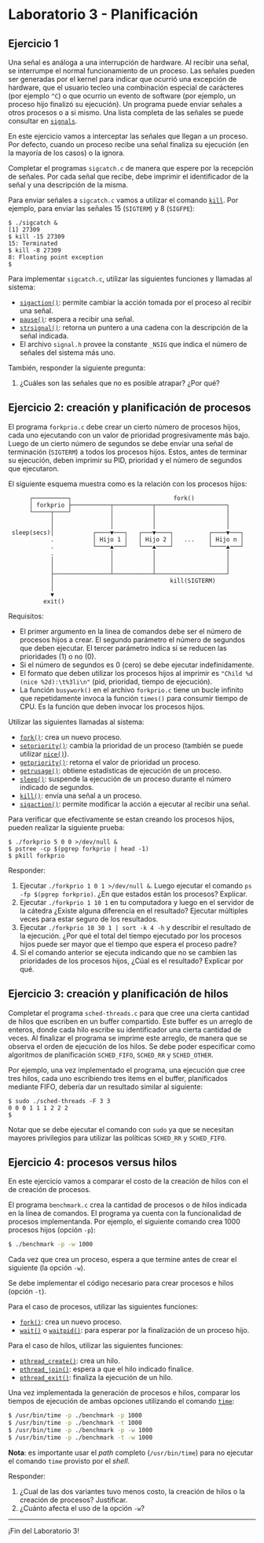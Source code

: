 # Laboratorio 3 - Planificación

## Ejercicio 1

Una señal es análoga a una interrupción de hardware. Al recibir una señal, se interrumpe el normal funcionamiento de un proceso. Las señales pueden ser generadas por el kernel para indicar que ocurrió una excepción de hardware, que el usuario tecleo una combinación especial de carácteres (por ejemplo `^C`) o que ocurrio un evento de software (por ejemplo, un proceso hijo finalizó su ejecución). Un programa puede enviar señales a otros procesos o a si mismo. Una lista completa de las señales se puede consultar en [`signals`](https://man7.org/linux/man-pages/man7/signal.7.html).

En este ejercicio vamos a interceptar las señales que llegan a un proceso. Por defecto, cuando un proceso recibe una señal finaliza su ejecución (en la mayoría de los casos) o la ignora.

Completar el programas `sigcatch.c` de manera que espere por la recepción de señales. Por cada señal que recibe, debe imprimir el identificador de la señal y una descripción de la misma.

Para enviar señales a `sigcatch.c` vamos a utilizar el comando [`kill`](http://man7.org/linux/man-pages/man1/kill.1.html). Por ejemplo, para enviar las señales 15 (`SIGTERM`) y 8 (`SIGFPE`):
```
$ ./sigcatch &
[1] 27309
$ kill -15 27309 
15: Terminated
$ kill -8 27309
8: Floating point exception
$
```

Para implementar `sigcatch.c`, utilizar las siguientes funciones y llamadas al sistema:

* [`sigaction()`](http://man7.org/linux/man-pages/man2/sigaction.2.html): permite cambiar la acción tomada por el proceso al recibir una señal.
* [`pause()`](http://man7.org/linux/man-pages/man2/pause.2.html): espera a recibir una señal.
* [`strsignal()`](http://man7.org/linux/man-pages/man3/strsignal.3.html): retorna un puntero a una cadena con la descripción de la señal indicada.
* El archivo `signal.h` provee la constante `_NSIG` que indica el número de señales del sistema más uno.

También, responder la siguiente pregunta:

1. ¿Cuáles son las señales que no es posible atrapar? ¿Por qué?

## Ejercicio 2: creación y planificación de procesos
El programa `forkprio.c` debe crear un cierto número de procesos hijos, cada uno ejecutando con un valor de prioridad progresivamente más bajo. Luego de un cierto número de segundos se debe envíar una señal de terminación (`SIGTERM`) a todos los procesos hijos. Estos, antes de terminar su ejecución, deben imprimir su PID, prioridad y el número de segundos que ejecutaron.


El siguiente esquema muestra como es la relación con los procesos hijos:
```
      ┌──────────┐                             fork()
      │ forkprio ├───────────┬───────────┬────────────────────┐
      └─────┬────┘           │           │                    │
            │                │           │                    │
            │                │           │                    │
 sleep(secs)│           ┌────▼───┐   ┌───▼────┐          ┌────▼───┐
            .           │ Hijo 1 │   │ Hijo 2 │   ...    │ Hijo n │
            .           └────▲───┘   └───▲────┘          └────▲───┘
            .                │           │                    │
            │                │           │                    │
            │                │           │                    │
            ├────────────────┴───────────┴────────────────────┘
            │                                 kill(SIGTERM)
            │
            ▼
          exit()
```

Requisitos:

- El primer argumento en la linea de comandos debe ser el número de procesos hijos a crear. El segundo parámetro el número de segundos que deben ejecutar. El tercer parámetro indica si se reducen las prioridades (1) o no (0).
- Si el número de segundos es 0 (cero) se debe ejecutar indefinidamente.
- El formato que deben utilizar los procesos hijos al imprimir es `"Child %d (nice %2d):\t%3li\n"` (pid, prioridad, tiempo de ejecución).
- La función `busywork()` en el archivo `forkprio.c` tiene un bucle infinito que repetidamente invoca la función `times()` para consumir tiempo de CPU. Es la función que deben invocar los procesos hijos.

Utilizar las siguientes llamadas al sistema:

* [`fork()`](https://man7.org/linux/man-pages/man2/fork.2.html): crea un nuevo proceso.
* [`setpriority()`](https://man7.org/linux/man-pages/man2/setpriority.2.html): cambia la prioridad de un proceso (también se puede utilizar [`nice()`](https://man7.org/linux/man-pages/man2/nice.2.html)).
* [`getpriority()`](https://man7.org/linux/man-pages/man2/setpriority.2.html): retorna el valor de prioridad un proceso.
* [`getrusage()`](https://man7.org/linux/man-pages/man2/getrusage.2.html): obtiene estadísticas de ejecución de un proceso.
* [`sleep()`](https://man7.org/linux/man-pages/man3/sleep.3.html): suspende la ejecución de un proceso durante el número indicado de segundos.
* [`kill()`](http://man7.org/linux/man-pages/man2/kill.2.html): envía una señal a un proceso.
* [`sigaction()`](http://man7.org/linux/man-pages/man2/sigaction.2.html): permite modificar la acción a ejecutar al recibir una señal.

Para verificar que efectivamente se estan creando los procesos hijos, pueden realizar la siguiente prueba:
```console
$ ./forkprio 5 0 0 >/dev/null &
$ pstree -cp $(pgrep forkprio | head -1)
$ pkill forkprio
```

Responder:

1. Ejecutar `./forkprio 1 0 1 >/dev/null &`. Luego ejecutar el comando `ps -fp $(pgrep forkprio)`. ¿En que estados están los procesos? Explicar.
2. Ejecutar `./forkprio 1 10 1` en tu computadora y luego en el servidor de la cátedra ¿Existe alguna diferencia en el resultado? Ejecutar múltiples veces para estar seguro de los resultados.
3. Ejecutar `./forkprio 10 30 1 | sort -k 4 -h` y describir el resultado de la ejecución. ¿Por qué el total del tiempo ejecutado por los procesos hijos puede ser mayor que el tiempo que espera el proceso padre?
4. Si el comando anterior se ejecuta indicando que no se cambien las prioridades de los procesos hijos, ¿Cúal es el resultado? Explicar por qué.

## Ejercicio 3: creación y planificación de hilos 
Completar el programa `sched-threads.c` para que cree una cierta cantidad de hilos que escriben en un buffer compartido. Este buffer es un arreglo de enteros, donde cada hilo escribe su identificador una cierta cantidad de veces. Al finalizar el programa se imprime este arreglo, de manera que se observa el orden de ejecución de los hilos. Se debe poder especificar como algoritmos de planificación `SCHED_FIFO`, `SCHED_RR` y `SCHED_OTHER`.

Por ejemplo, una vez implementado el programa, una ejecución que cree tres hilos, cada uno escribiendo tres items en el buffer, planificados mediante FIFO, debería dar un resultado similar al siguiente:
```
$ sudo ./sched-threads -F 3 3
0 0 0 1 1 1 2 2 2
$
```

Notar que se debe ejecutar el comando con `sudo` ya que se necesitan mayores privilegios para utilizar las políticas `SCHED_RR` y `SCHED_FIFO`.

## Ejercicio 4: procesos versus hilos
En este ejercicio vamos a comparar el costo de la creación de hilos con el de creación de procesos.

El programa `benchmark.c` crea la cantidad de procesos o de hilos indicada en la línea de comandos. El programa ya cuenta con la funcionalidad de procesos implementanda. Por ejemplo, el siguiente comando crea 1000 procesos hijos (opción `-p`): 
```sh
$ ./benchmark -p -w 1000
```

Cada vez que crea un proceso, espera a que termine antes de crear el siguiente (la opción `-w`).

Se debe implementar el código necesario para crear procesos e hilos (opción `-t`). 

Para el caso de procesos, utilizar las siguientes funciones:

* [`fork()`](https://man7.org/linux/man-pages/man2/fork.2.html): crea un nuevo proceso.
* [`wait()`](https://man7.org/linux/man-pages/man2/wait.2.html) o [`waitpid()`](https://man7.org/linux/man-pages/man2/waitpid.2.html): para esperar por la finalización de un proceso hijo.

Para el caso de hilos, utilizar las siguientes funciones:

* [`pthread_create()`](http://man7.org/linux/man-pages/man3/pthread_create.3.html): crea un hilo.
* [`pthread_join()`](http://man7.org/linux/man-pages/man3/pthread_join.3.html): espera a que el hilo indicado finalice.
* [`pthread_exit()`](http://man7.org/linux/man-pages/man3/pthread_exit.3.html): finaliza la ejecución de un hilo.

Una vez implementada la generación de procesos e hilos, comparar los tiempos de ejecución de ambas opciones utilizando el comando [`time`](http://man7.org/linux/man-pages/man1/time.1.html):

```sh
$ /usr/bin/time -p ./benchmark -p 1000
$ /usr/bin/time -p ./benchmark -t 1000
$ /usr/bin/time -p ./benchmark -p -w 1000
$ /usr/bin/time -p ./benchmark -t -w 1000
```

**Nota**: es importante usar el _path_ completo (`/usr/bin/time`) para no ejecutar el comando `time` provisto por el _shell_. 

Responder:

1. ¿Cual de las dos variantes tuvo menos costo, la creación de hilos o la creación de procesos? Justificar.
2. ¿Cuánto afecta el uso de la opción `-w`?

---

¡Fin del Laboratorio 3!
